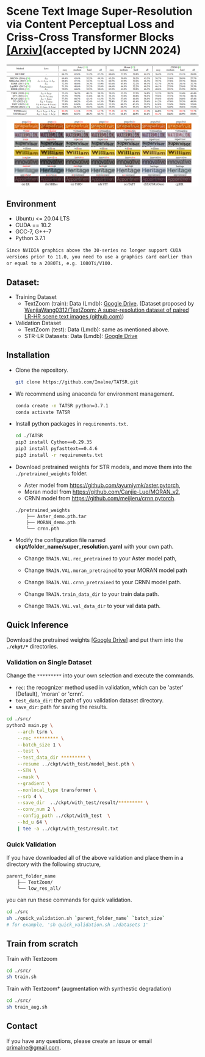 # Scene Text Image Super-Resolution via Content Perceptual Loss and Criss-Cross Transformer Blocks [[Arxiv]](https://arxiv.org/abs/2210.06924)(accepted by IJCNN 2024)

![image-20240329235737207](./figures/teasor.png)

## **Environment**
- Ubuntu <= 20.04 LTS
- CUDA == 10.2
- GCC-7, G++-7
- Python 3.7.1

```Since NVIDIA graphics above the 30-series no longer support CUDA versions prior to 11.0, you need to use a graphics card earlier than or equal to a 2080Ti, e.g. 1080Ti/V100.```

## Dataset:

- Training Dataset
    - TextZoom (train): Data (Lmdb):  [Google Drive](https://drive.google.com/drive/folders/1WRVy-fC_KrembPkaI68uqQ9wyaptibMh?usp=sharing). (Dataset proposed by [WenjiaWang0312/TextZoom: A super-resolution dataset of paired LR-HR scene text images (github.com)](https://github.com/WenjiaWang0312/TextZoom))
- Validation Dataset
    - TextZoom (test): Data (Lmdb): same as mentioned above.
    - STR-LR Datasets: Data (Lmdb): [Google Drive](https://drive.google.com/drive/folders/1rrE0sUg2NgptbxMTn7pjOcoK2nKQ0vQZ?usp=sharing)

## **Installation**

* Clone the repository.

  ```bash
  git clone https://github.com/Imalne/TATSR.git
  ```

* We recommend using anaconda for environment management. 

  ```bash
  conda create -n TATSR python=3.7.1
  conda activate TATSR
  ```

- Install python packages in ```requirements.txt```.
    ```bash
    cd ./TATSR
    pip3 install Cython==0.29.35
    pip3 install pyfasttext==0.4.6
    pip3 install -r requirements.txt
    ```

- Download pretrained weights for STR models, and move them into the `./pretrained_weights` folder.
    - Aster model from https://github.com/ayumiymk/aster.pytorch, 
    - Moran model from https://github.com/Canjie-Luo/MORAN_v2,
    - CRNN model from https://github.com/meijieru/crnn.pytorch.
    ```
    ./pretrained_weights
        ├── Aster_demo.pth.tar
        ├── MORAN_demo.pth
        └── crnn.pth
    ```

- Modify the configuration file named **ckpt/folder_name/super_resolution.yaml** with your own path.
    - Change `TRAIN.VAL.rec_pretrained` to your Aster model path, 

    - Change `TRAIN.VAL.moran_pretrained` to your MORAN model path
    
    - Change `TRAIN.VAL.crnn_pretrained` to your CRNN  model path.
    
    - Change `TRAIN.train_data_dir` to your train data path.
    - Change `TRAIN.VAL.val_data_dir` to your val data path.



## **Quick Inference**
Download the pretrained weights [[Google Drive]](https://drive.google.com/drive/folders/1T15Kotp1eliNR1qIlXG6SeYKuoGB3lPL?usp=sharing) and put them into the **`./ckpt/*`** directories.



### Validation on Single Dataset

Change the `*********` into your own selection and execute the commands.
- `rec`: the recognizer method used in validation, which can be 'aster' (Default), 'moran' or 'crnn'.
- `test_data_dir`: the path of you validation dataset directory.
- `save_dir`: path for saving the results.
```bash
cd ./src/
python3 main.py \
    --arch tsrn \
    --rec ********* \
    --batch_size 1 \
    --test \
    --test_data_dir ********* \
    --resume ../ckpt/with_test/model_best.pth \
    --STN \
    --mask \
    --gradient \
    --nonlocal_type transformer \
    --srb 4 \
    --save_dir  ../ckpt/with_test/result/********* \
    --conv_num 2 \
    --config_path ../ckpt/with_test  \
    --hd_u 64 \
    | tee -a ../ckpt/with_test/result.txt
```



### Quick Validation

If you have downloaded all of the above validation and place them in a directory with the following structure,
```
parent_folder_name
    ├── TextZoom/
    └── low_res_all/
```
you can run these commands for quick validation.
```bash
cd ./src
sh ./quick_validation.sh `parent_folder_name` `batch_size` 
# for example, 'sh quick_validation.sh ./datasets 1'
```



## **Train from scratch**

Train with Textzoom
```bash
cd ./src/
sh train.sh
```

Train with Textzoom† (augmentation with synthestic degradation)

```bash
cd ./src/
sh train_aug.sh
```

## Contact

If you have any questions, please create an issue or email [qrimalne@gmail.com](mailto:qrimalne@gmail.com).
